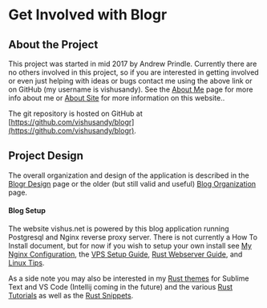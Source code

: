 # Get Involved with Blogr

## About the Project
This project was started in mid 2017 by <script type="text/javascript" language="javascript">show_contact();</script><noscript>Andrew Prindle</noscript>.  Currently there are no others involved in this project, so if you are interested in getting involved or even just helping with ideas or bugs contact me using the above link or on GitHub (my username is vishusandy).  See the [About Me]({{base_url}}content/about-me) page for more info about me or [About Site]({{base_url}}content/about-site) for more information on this website..

The git repository is hosted on GitHub at [https://github.com/vishusandy/blogr](https://github.com/vishusandy/blogr).

## Project Design
The overall organization and design of the application is described in the [Blogr Design]({{base_url}}content/blogr-design) page or the older (but still valid and useful) [Blog Organization]({{base_url}}content/blog-organization) page.

#### Blog Setup
The website vishus.net is powered by this blog application running Postgresql and Nginx reverse proxy server.  There is not currently a How To Install document, but for now if you wish to setup your own install see [My Nginx Configuration]({{base_url}}content/nginx-site.conf), the [VPS Setup Guide]({{base_url}}content/setup-vps), [Rust Webserver Guide]({{base_url}}/content/rust-webserver), and [Linux Tips]({{base_url}}content/linux-tips).

As a side note you may also be interested in my [Rust themes]({{base_url}}content/sublime-theme) for Sublime Text and VS Code (Intellij coming in the future) and the various [Rust Tutorials]({{base_url}}content/tutorials) as well as the [Rust Snippets]({{base_url}}content/rust-snippets).
